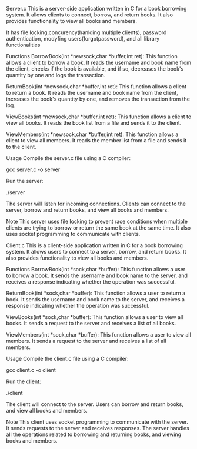 Server.c
This is a server-side application written in C for a book borrowing system. It allows clients to connect, borrow, and return books. It also provides functionality to view all books and members.

It has file locking,concurency(hanlding multiple clients), password authentication, modyfing users(forgotpassword), and all library functionalities

Functions
BorrowBook(int *newsock,char *buffer,int ret): This function allows a client to borrow a book. It reads the username and book name from the client, checks if the book is available, and if so, decreases the book's quantity by one and logs the transaction.

ReturnBook(int *newsock,char *buffer,int ret): This function allows a client to return a book. It reads the username and book name from the client, increases the book's quantity by one, and removes the transaction from the log.

ViewBooks(int *newsock,char *buffer,int ret): This function allows a client to view all books. It reads the book list from a file and sends it to the client.

ViewMembers(int *newsock,char *buffer,int ret): This function allows a client to view all members. It reads the member list from a file and sends it to the client.

Usage
Compile the server.c file using a C compiler:

gcc server.c -o server

Run the server:

./server

The server will listen for incoming connections. Clients can connect to the server, borrow and return books, and view all books and members.

Note
This server uses file locking to prevent race conditions when multiple clients are trying to borrow or return the same book at the same time. It also uses socket programming to communicate with clients.



Client.c
This is a client-side application written in C for a book borrowing system. It allows users to connect to a server, borrow, and return books. It also provides functionality to view all books and members.

Functions
BorrowBook(int *sock,char *buffer): This function allows a user to borrow a book. It sends the username and book name to the server, and receives a response indicating whether the operation was successful.

ReturnBook(int *sock,char *buffer): This function allows a user to return a book. It sends the username and book name to the server, and receives a response indicating whether the operation was successful.

ViewBooks(int *sock,char *buffer): This function allows a user to view all books. It sends a request to the server and receives a list of all books.

ViewMembers(int *sock,char *buffer): This function allows a user to view all members. It sends a request to the server and receives a list of all members.

Usage
Compile the client.c file using a C compiler:

gcc client.c -o client

Run the client:

./client

The client will connect to the server. Users can borrow and return books, and view all books and members.

Note
This client uses socket programming to communicate with the server. It sends requests to the server and receives responses. The server handles all the operations related to borrowing and returning books, and viewing books and members.

